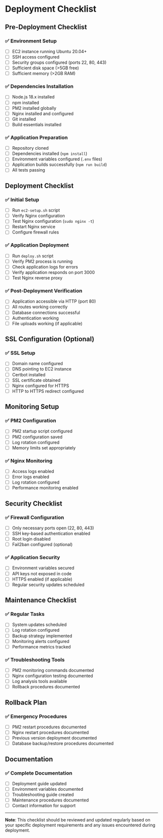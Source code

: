 # Deployment Checklist

## Pre-Deployment Checklist

### ✅ Environment Setup
- [ ] EC2 instance running Ubuntu 20.04+
- [ ] SSH access configured
- [ ] Security groups configured (ports 22, 80, 443)
- [ ] Sufficient disk space (>5GB free)
- [ ] Sufficient memory (>2GB RAM)

### ✅ Dependencies Installation
- [ ] Node.js 18.x installed
- [ ] npm installed
- [ ] PM2 installed globally
- [ ] Nginx installed and configured
- [ ] Git installed
- [ ] Build essentials installed

### ✅ Application Preparation
- [ ] Repository cloned
- [ ] Dependencies installed (`npm install`)
- [ ] Environment variables configured (`.env` files)
- [ ] Application builds successfully (`npm run build`)
- [ ] All tests passing

## Deployment Checklist

### ✅ Initial Setup
- [ ] Run `ec2-setup.sh` script
- [ ] Verify Nginx configuration
- [ ] Test Nginx configuration (`sudo nginx -t`)
- [ ] Restart Nginx service
- [ ] Configure firewall rules

### ✅ Application Deployment
- [ ] Run `deploy.sh` script
- [ ] Verify PM2 process is running
- [ ] Check application logs for errors
- [ ] Verify application responds on port 3000
- [ ] Test Nginx reverse proxy

### ✅ Post-Deployment Verification
- [ ] Application accessible via HTTP (port 80)
- [ ] All routes working correctly
- [ ] Database connections successful
- [ ] Authentication working
- [ ] File uploads working (if applicable)

## SSL Configuration (Optional)

### ✅ SSL Setup
- [ ] Domain name configured
- [ ] DNS pointing to EC2 instance
- [ ] Certbot installed
- [ ] SSL certificate obtained
- [ ] Nginx configured for HTTPS
- [ ] HTTP to HTTPS redirect configured

## Monitoring Setup

### ✅ PM2 Configuration
- [ ] PM2 startup script configured
- [ ] PM2 configuration saved
- [ ] Log rotation configured
- [ ] Memory limits set appropriately

### ✅ Nginx Monitoring
- [ ] Access logs enabled
- [ ] Error logs enabled
- [ ] Log rotation configured
- [ ] Performance monitoring enabled

## Security Checklist

### ✅ Firewall Configuration
- [ ] Only necessary ports open (22, 80, 443)
- [ ] SSH key-based authentication enabled
- [ ] Root login disabled
- [ ] Fail2ban configured (optional)

### ✅ Application Security
- [ ] Environment variables secured
- [ ] API keys not exposed in code
- [ ] HTTPS enabled (if applicable)
- [ ] Regular security updates scheduled

## Maintenance Checklist

### ✅ Regular Tasks
- [ ] System updates scheduled
- [ ] Log rotation configured
- [ ] Backup strategy implemented
- [ ] Monitoring alerts configured
- [ ] Performance metrics tracked

### ✅ Troubleshooting Tools
- [ ] PM2 monitoring commands documented
- [ ] Nginx configuration testing documented
- [ ] Log analysis tools available
- [ ] Rollback procedures documented

## Rollback Plan

### ✅ Emergency Procedures
- [ ] PM2 restart procedures documented
- [ ] Nginx restart procedures documented
- [ ] Previous version deployment documented
- [ ] Database backup/restore procedures documented

## Documentation

### ✅ Complete Documentation
- [ ] Deployment guide updated
- [ ] Environment variables documented
- [ ] Troubleshooting guide created
- [ ] Maintenance procedures documented
- [ ] Contact information for support

---

**Note**: This checklist should be reviewed and updated regularly based on your specific deployment requirements and any issues encountered during deployment.
